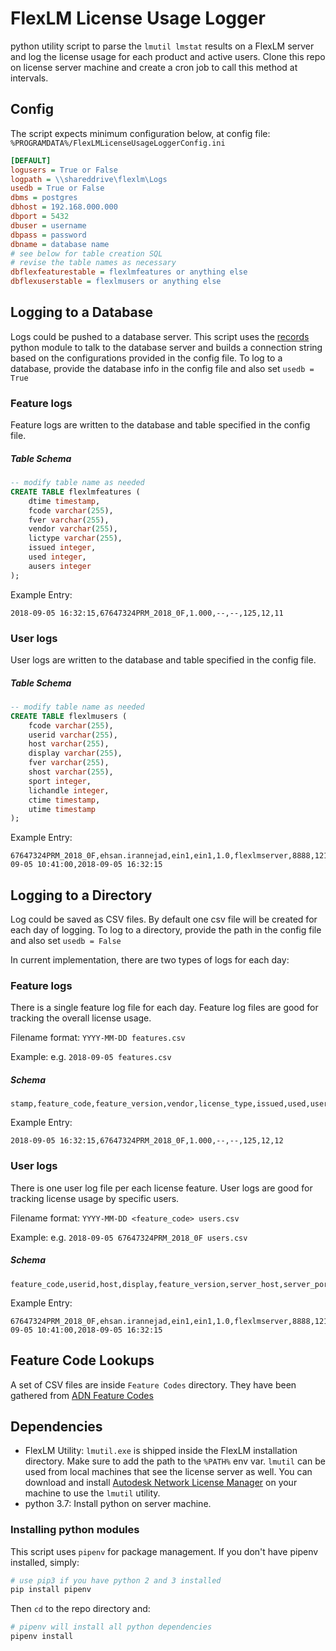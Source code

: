 # FlexLM License Usage Logger

python utility script to parse the `lmutil lmstat` results on a FlexLM server and log the license usage for each product and active users. Clone this repo on license server machine and create a cron job to call this method at intervals.

## Config

The script expects minimum configuration below, at config file:
`%PROGRAMDATA%/FlexLMLicenseUsageLoggerConfig.ini`

``` ini
[DEFAULT]
logusers = True or False
logpath = \\shareddrive\flexlm\Logs
usedb = True or False
dbms = postgres
dbhost = 192.168.000.000
dbport = 5432
dbuser = username
dbpass = password
dbname = database name
# see below for table creation SQL
# revise the table names as necessary
dbflexfeaturestable = flexlmfeatures or anything else
dbflexuserstable = flexlmusers or anything else
```

## Logging to a Database

Logs could be pushed to a database server. This script uses the [records](https://github.com/kennethreitz/records) python module to talk to the database server and builds a connection string based on the configurations provided in the config file. To log to a database, provide the database info in the config file and also set `usedb = True`

### Feature logs

Feature logs are written to the database and table specified in the config file.

##### Table Schema

``` sql
-- modify table name as needed
CREATE TABLE flexlmfeatures (
    dtime timestamp,
    fcode varchar(255),
    fver varchar(255),
    vendor varchar(255),
    lictype varchar(255),
    issued integer,
    used integer,
    ausers integer
);
```

Example Entry:

``` csv
2018-09-05 16:32:15,67647324PRM_2018_0F,1.000,--,--,125,12,11
```

### User logs

User logs are written to the database and table specified in the config file.

##### Table Schema

``` sql
-- modify table name as needed
CREATE TABLE flexlmusers (
    fcode varchar(255),
    userid varchar(255),
    host varchar(255),
    display varchar(255),
    fver varchar(255),
    shost varchar(255),
    sport integer,
    lichandle integer,
    ctime timestamp,
    utime timestamp
);
```

Example Entry:

``` csv
67647324PRM_2018_0F,ehsan.irannejad,ein1,ein1,1.0,flexlmserver,8888,121,2018-09-05 10:41:00,2018-09-05 16:32:15
```
## Logging to a Directory

Log could be saved as CSV files. By default one csv file will be created for each day of logging. To log to a directory, provide the path in the config file and also set `usedb = False`

In current implementation, there are two types of logs for each day:

### Feature logs

There is a single feature log file for each day. Feature log files are good for tracking the overall license usage.

Filename format: `YYYY-MM-DD features.csv`
    
Example: e.g. `2018-09-05 features.csv`

##### Schema

``` csv
stamp,feature_code,feature_version,vendor,license_type,issued,used,users
```

Example Entry:

``` csv
2018-09-05 16:32:15,67647324PRM_2018_0F,1.000,--,--,125,12,12
```


### User logs

There is one user log file per each license feature. User logs are good for tracking license usage by specific users.

Filename format: `YYYY-MM-DD <feature_code> users.csv`

Example: e.g. `2018-09-05 67647324PRM_2018_0F users.csv`

##### Schema

``` csv
feature_code,userid,host,display,feature_version,server_host,server_port,license_handle,checkout_datetime,update_time
```

Example Entry:

``` csv
67647324PRM_2018_0F,ehsan.irannejad,ein1,ein1,1.0,flexlmserver,8888,121,2018-09-05 10:41:00,2018-09-05 16:32:15
```

## Feature Code Lookups

A set of CSV files are inside `Feature Codes` directory. They have been gathered from [ADN Feature Codes](https://knowledge.autodesk.com/customer-service/network-license-administration/managing-network-licenses/interpreting-your-license-file/feature-codes)

## Dependencies

- FlexLM Utility: `lmutil.exe` is shipped inside the FlexLM installation directory. Make sure to add the path to the `%PATH%` env var. `lmutil` can be used from local machines that see the license server as well. You can download and install [Autodesk Network License Manager](https://knowledge.autodesk.com/search-result/caas/downloads/content/autodesk-network-license-manager-for-windows.html) on your machine to use the `lmutil` utility.
- python 3.7: Install python on server machine.

### Installing python modules

This script uses `pipenv` for package management. If you don't have pipenv installed, simply:

``` bash
# use pip3 if you have python 2 and 3 installed
pip install pipenv
```

Then `cd` to the repo directory and:

``` bash
# pipenv will install all python dependencies
pipenv install
```